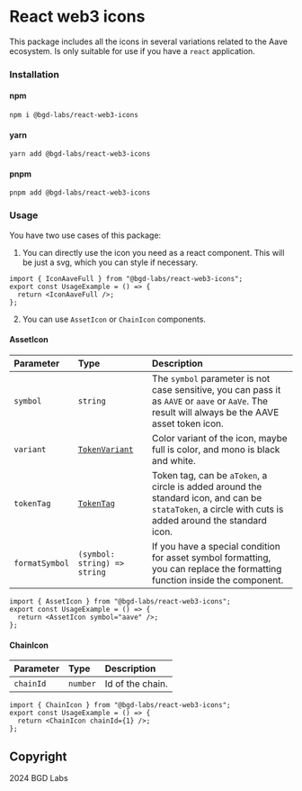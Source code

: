 # React web3 icons
This package includes all the icons in several variations related to the Aave ecosystem. Is only suitable for use if you have a `react` application.

### Installation
#### npm
<code>npm i @bgd-labs/react-web3-icons</code>
#### yarn
<code>yarn add @bgd-labs/react-web3-icons</code>
#### pnpm
<code>pnpm add @bgd-labs/react-web3-icons</code>

### Usage
You have two use cases of this package:
1) You can directly use the icon you need as a react component. This will be just a svg, which you can style if necessary.
```tsx
import { IconAaveFull } from "@bgd-labs/react-web3-icons";
export const UsageExample = () => {
  return <IconAaveFull />;
};
```
2) You can use `AssetIcon` or `ChainIcon` components.

#### AssetIcon
| Parameter  | Type                             | Description |
|:-----------|:---------------------------------| :------ |
| `symbol`   | `string`                         | The `symbol` parameter is not case sensitive, you can pass it as `AAVE` or `aave` or `AaVe`. The result will always be the AAVE asset token icon.
| `variant`  | [`TokenVariant`](./src/types.ts) | Color variant of the icon, maybe full is color, and mono is black and white.
| `tokenTag` | [`TokenTag`](./src/types.ts)     | Token tag, can be `aToken`, a circle is added around the standard icon, and can be `stataToken`, a circle with cuts is added around the standard icon.
| `formatSymbol`   | `(symbol: string) => string`     | If you have a special condition for asset symbol formatting, you can replace the formatting function inside the component.

```tsx
import { AssetIcon } from "@bgd-labs/react-web3-icons";
export const UsageExample = () => {
  return <AssetIcon symbol="aave" />;
};
```

#### ChainIcon
| Parameter  | Type                             | Description |
|:-----------|:---------------------------------| :------ |
| `chainId`   | `number`                         | Id of the chain.

```tsx
import { ChainIcon } from "@bgd-labs/react-web3-icons";
export const UsageExample = () => {
  return <ChainIcon chainId={1} />;
};
```

## Copyright
2024 BGD Labs